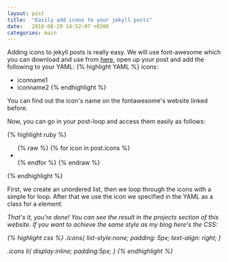 ```yaml
---
layout: post
title:  "Easily add icons to your jekyll posts"
date:   2016-08-29 14:52:07 +0200
categories: main
---
```

Adding icons to jekyll posts is really easy. We will use font-awesome which you can download and use from [here][font-awesome], open up your post and add the following to your YAML:
{% highlight YAML %}
icons:
- iconname1
- iconname2
{% endhighlight %}

You can find out the icon's name on the fontawesome's website linked before.

Now, you can go in your post-loop and access them easily as follows: 

{% highlight ruby %}
  <ul class="icons">
  	{% raw %}
	    {% for icon in post.icons %}
	    	<li><i class="fa {{icon}} fa-3x"></i></li>
	    {% endfor %}
	{% endraw %}
  </ul>	
{% endhighlight %}	

First, we create an unordered list, then we loop through the icons with a simple for loop. 
After that we use the icon we specified in the YAML as a class for a <i> element. 

That's it, you're done! You can see the result in the projects section of this website. If you want to achieve the same style as my blog here's the CSS:

{% highlight css %}
.icons{
	list-style:none;
	padding: 5px;
	text-align: right;
}

.icons li{
	display:inline;
	padding:5px;
}
{% endhighlight %}

[font-awesome]: http://fontawesome.io/